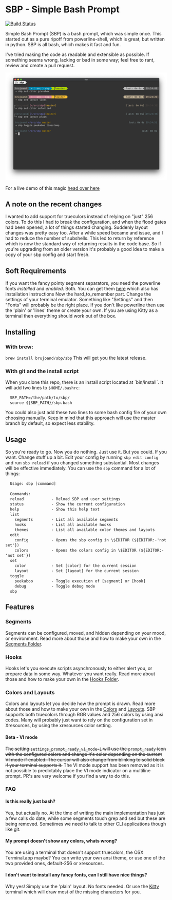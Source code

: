 # SBP - Simple Bash Prompt
[![Build Status](https://travis-ci.org/brujoand/sbp.svg?branch=master)](https://travis-ci.org/brujoand/sbp)

Simple Bash Prompt (SBP) is a bash prompt, which was simple once.
This started out as a pure ripoff from powerline-shell, which is great, but written in python.
SBP is all bash, which makes it fast and fun.

I've tried making the code as readable and extensible as possible.
If something seems wrong, lacking or bad in some way; feel free to rant, review and create a pull request.

![Screenshot](/resources/sbp_screenshot.png)

For a live demo of this magic [head over
here](https://asciinema.org/a/JuTQxC1wfoUr269Tzw8SMejVl)

## A note on the recent changes
I wanted to add support for trueculors instead of relying on "just" 256 colors.
To do this I had to break the configuration, and when the flood gates had been
opened, a lot of things started changing. Suddenly layout changes was pretty
easy too. After a while speed became and issue, and I had to reduce the number
of subshells. This led to return by reference which is now the standard way of
returning results in the code base. So if you're upgrading from an older version
it's probably a good idea to make a copy of your sbp config and start fresh.

## Soft Requirements
If you want the fancy pointy segment separators, you need the powerline fonts _installed_ and _enabled_. Both.
You can get them [here](https://github.com/powerline/fonts) which also has
installation instructions
Now the hard_to_remember part. Change the settings of your terminal emulator.
Something like "Settings" and then "Fonts" will probably be the right place.
If you don't like powerline then use the 'plain' or 'lines' theme or create your
own. If you are using Kitty as a terminal then everything should work out of the
box.

## Installing

### With brew:
`brew install brujoand/sbp/sbp`
This will get you the latest release.

### With git and the install script
When you clone this repo, there is an install script located at ´bin/install´.
It will add two lines to `$HOME/.bashrc`:
```
  SBP_PATH=/the/path/to/sbp/
  source ${SBP_PATH}/sbp.bash
```
You could also just add these two lines to some bash config file of your own
choosing manually. Keep in mind that this approach will use the master branch
by default, so expect less stability.

## Usage
So you're ready to go. Now you do nothing. Just use it. But you could. If you want. Change stuff up a bit.
Edit your config by running `sbp edit config` and run `sbp reload` if you changed
something substantial. Most changes will be effective immediately.
You can use the `sbp` command for a lot of things:
```
  Usage: sbp [command]

  Commands:
  reload            - Reload SBP and user settings
  status            - Show the current configuration
  help              - Show this help text
  list
    segments        - List all available segments
    hooks           - List all available hooks
    themes          - List all available color themes and layouts
  edit
    config          - Opens the sbp config in \$EDITOR (${EDITOR:-'not set'})
    colors          - Opens the colors config in \$EDITOR (${EDITOR:-'not set'})
  set
    color           - Set [color] for the current session
    layout          - Set [layout] for the current session
  toggle
    peekaboo        - Toggle execution of [segment] or [hook]
    debug           - Toggle debug mode
  sbp
```

## Features
### Segments
Segments can be configured, moved, and hidden depending on your mood, or
environment. Read more about those and how to make your own in the [Segments
Folder](/src/segments).

### Hooks
Hooks let's you execute scripts asynchronously to either alert you, or prepare
data in some way. Whatever you want really. Read more about those and how to
make your own in the [Hooks Folder](/src/hooks).

### Colors and Layouts
Colors and layouts let you decide how the prompt is drawn. Read more about those
and how to make your own in the [Colors](/src/colors) and
[Layouts](/src/layouts). SBP supports both truecolors through RGB values and 256 colors
by using ansi codes. Many will probably just want to rely on the configuration
set in Xresources, by using the xresources color setting.

#### Beta - VI mode
~~The setting `settings_prompt_ready_vi_mode=1` will use the `prompt_ready` icon
with the configured colors and change it's color depending on the current VI
mode if enabled. The cursor will also change from blinking to solid block if
your terminal supports it.~~
The VI mode support has been removed as it is not possible to predictably place
the VI mode indicator on a multiline prompt. PR's are very welcome if you find a
way to do this.

### FAQ

#### Is this really just bash?
Yes, but actually no. At the time of writing the main implementation has
just a few calls do date, while some segments touch grep and sed but these
are being removed. Sometimes we need to talk to other CLI applications though like
git.

#### My prompt doesn't show any colors, whats wrong?
You are using a terminal that doesn't support truecolors, the OSX Terminal.app maybe?
You can write your own ansi theme, or use one of the two provided ones, default-256 or xresources.

#### I don't want to install any fancy fonts, can I still have nice things?
Why yes! Simply use the 'plain' layout. No fonts needed. Or use the
[Kitty](https://sw.kovidgoyal.net/kitty/) terminal which will draw most of the
missing characters for you.
